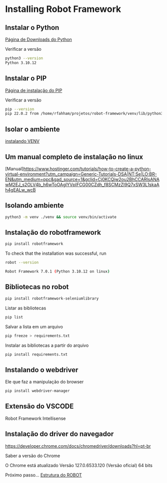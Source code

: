 # Installing Robot Framework

## Instalar o Python

[Página de Downloads do Python](]https://www.python.org/downloads/)

Verificar a versão

```bash
python3 --version
Python 3.10.12
```

## Instalar o PIP

[Página de instalação do PIP](https://awari.com.br/instalar-pip-python-aprenda-como-utilizar-essa-poderosa-ferramenta-de-gerenciamento-de-pacotes-no-python/)

Verificar a versão

```bash
pip --version    
pip 22.0.2 from /home/rfahham/projetos/robot-framework/venv/lib/python3.10/site-packages/pip (python 3.10)
```

## Isolar o ambiente

[instalando VENV](https://docs.python.org/pt-br/3/library/venv.html)

## Um manual completo de instalação no linux

[Manual]https://www.hostinger.com/tutorials/how-to-create-a-python-virtual-environment?utm_campaign=Generic-Tutorials-DSA|NT:Se|LO:BR-EN&utm_medium=ppc&gad_source=1&gclid=Cj0KCQjw2ou2BhCCARIsANAwM2EJ_s2OLV4b_h6wToOAglYVpIFCG00CZdh_f8SCMzZI9Q7xSW3L1skaAh4gEALw_wcB


## Isolando ambiente

```bash
python3 -m venv ./venv && source venv/bin/activate
```

## Instalação do robotframework

```bash
pip install robotframework
```

To check that the installation was successful, run

```bash
robot --version

Robot Framework 7.0.1 (Python 3.10.12 on linux)
```

## Bibliotecas no robot

```bash
pip install robotframework-seleniumlibrary
```

Listar as bibliotecas

```bash
pip list
```

Salvar a lista em um arquivo

```bash
pip freeze > requirements.txt
```

Instalar as bibliotecas a partir do arquivo

```bash
pip install requirements.txt
```

## Instalando o webdriver

Ele que faz a manipulação do browser

```bash
pip install webdriver-manager 
```

## Extensão do VSCODE

Robot Framework Intellisense

## Instalação do driver do navegador

https://developer.chrome.com/docs/chromedriver/downloads?hl=pt-br

Saber a versão do Chrome 

O Chrome está atualizado
Versão 127.0.6533.120 (Versão oficial) 64 bits

Próximo passo... [Estrutura do ROBOT](estrutura.md)